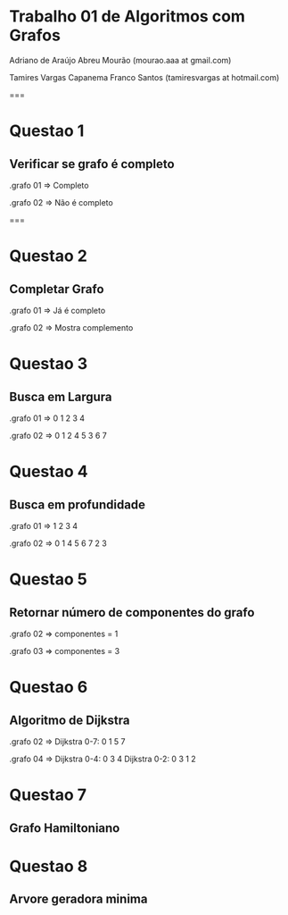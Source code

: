 
Trabalho 01 de Algoritmos com Grafos
==

Adriano de Araújo Abreu Mourão          (mourao.aaa at gmail.com)


Tamires Vargas Capanema Franco Santos   (tamiresvargas at hotmail.com)

===

Questao 1
==
Verificar se grafo é completo
--

.grafo 01 => Completo

.grafo 02 => Não é completo


===

Questao 2
==
Completar Grafo
--

.grafo 01 => Já é completo

.grafo 02 => Mostra complemento

Questao 3
==
Busca em Largura
--

.grafo 01 => 0 1 2 3 4

.grafo 02 => 0 1 2 4 5 3 6 7

Questao 4
==
Busca em profundidade
--

.grafo 01 => 1 2 3 4

.grafo 02 => 0 1 4 5 6 7 2 3 

Questao 5
==
Retornar número de componentes do grafo 
--

.grafo 02 => componentes = 1

.grafo 03 => componentes = 3

Questao 6
==
Algoritmo de Dijkstra
--

.grafo 02 =>  Dijkstra 0-7: 0 1 5 7 

.grafo 04 =>  Dijkstra 0-4: 0 3 4
              Dijkstra 0-2: 0 3 1 2

Questao 7
==
Grafo Hamiltoniano
--

Questao 8
==
Arvore geradora minima
--

 

